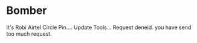 # Bomber
It's Robi Airtel Circle Pin.... Update Tools... Request deneid. you have send too much request.
